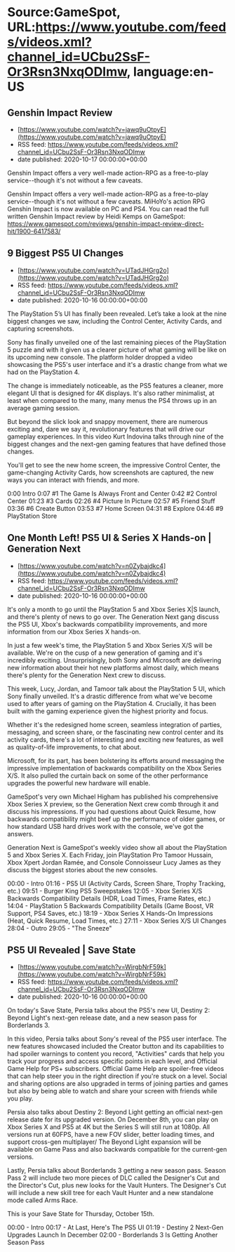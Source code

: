 # Source:GameSpot, URL:https://www.youtube.com/feeds/videos.xml?channel_id=UCbu2SsF-Or3Rsn3NxqODImw, language:en-US

## Genshin Impact Review
 - [https://www.youtube.com/watch?v=jawq9uOtpyE](https://www.youtube.com/watch?v=jawq9uOtpyE)
 - RSS feed: https://www.youtube.com/feeds/videos.xml?channel_id=UCbu2SsF-Or3Rsn3NxqODImw
 - date published: 2020-10-17 00:00:00+00:00

Genshin Impact offers a very well-made action-RPG as a free-to-play service--though it's not without a few caveats.

Genshin Impact offers a very well-made action-RPG as a free-to-play service--though it's not without a few caveats. MiHoYo's action RPG Genshin Impact is now available on PC and PS4. You can read the full written Genshin Impact review by Heidi Kemps on GameSpot: https://www.gamespot.com/reviews/genshin-impact-review-direct-hit/1900-6417583/

## 9 Biggest PS5 UI Changes
 - [https://www.youtube.com/watch?v=UTadJHGrg2o](https://www.youtube.com/watch?v=UTadJHGrg2o)
 - RSS feed: https://www.youtube.com/feeds/videos.xml?channel_id=UCbu2SsF-Or3Rsn3NxqODImw
 - date published: 2020-10-16 00:00:00+00:00

The PlayStation 5’s UI has finally been revealed. Let’s take a look at the nine biggest changes we saw, including the Control Center, Activity Cards, and capturing screenshots.

Sony has finally unveiled one of the last remaining pieces of the PlayStation 5 puzzle and with it given us a clearer picture of what gaming will be like on its upcoming new console. The platform holder dropped a video showcasing the PS5's user interface and it's a drastic change from what we had on the PlayStation 4.

The change is immediately noticeable, as the PS5 features a cleaner, more elegant UI that is designed for 4K displays. It's also rather minimalist, at least when compared to the many, many menus the PS4 throws up in an average gaming session. 

But beyond the slick look and snappy movement, there are numerous exciting and, dare we say it, revolutionary features that will drive our gameplay experiences. In this video Kurt Indovina talks through nine of the biggest changes and the next-gen gaming features that have defined those changes. 

You'll get to see the new home screen, the impressive Control Center, the game-changing Activity Cards, how screenshots are captured, the new ways you can interact with friends, and more.

0:00 Intro
0:07 #1 The Game Is Always Front and Center
0:42 #2 Control Center
01:23 #3 Cards
02:26 #4 Picture In Picture
02:57 #5 Friend Stuff
03:36 #6 Create Button
03:53 #7 Home Screen
04:31 #8 Explore
04:46 #9 PlayStation Store

## One Month Left! PS5 UI & Series X Hands-on | Generation Next
 - [https://www.youtube.com/watch?v=n0Zybajdkc4](https://www.youtube.com/watch?v=n0Zybajdkc4)
 - RSS feed: https://www.youtube.com/feeds/videos.xml?channel_id=UCbu2SsF-Or3Rsn3NxqODImw
 - date published: 2020-10-16 00:00:00+00:00

It's only a month to go until the PlayStation 5 and Xbox Series X|S launch, and there's plenty of news to go over. The Generation Next gang discuss the PS5 UI, Xbox's backwards compatibility improvements, and more information from our Xbox Series X hands-on. 

In just a few week's time, the PlayStation 5 and Xbox Series X/S will be available. We're on the cusp of a new generation of gaming and it's incredibly exciting. Unsurprisingly, both Sony and Microsoft are delivering new information about their hot new platforms almost daily, which means there's plenty for the Generation Next crew to discuss.

This week, Lucy, Jordan, and Tamoor talk about the PlayStation 5 UI, which Sony finally unveiled. It's a drastic difference from what we've become used to after years of gaming on the PlayStation 4. Crucially, it has been built with the gaming experience given the highest priority and focus. 

Whether it's the redesigned home screen, seamless integration of parties, messaging, and screen share, or the fascinating new control center and its activity cards, there's a lot of interesting and exciting new features, as well as quality-of-life improvements, to chat about. 

Microsoft, for its part, has been bolstering its efforts around messaging the impressive implementation of backwards compatibility on the Xbox Series X/S. It also pulled the curtain back on some of the other performance upgrades the powerful new hardware will enable. 

GameSpot's very own Michael Higham has published his comprehensive Xbox Series X preview, so the Generation Next crew comb through it and discuss his impressions. If you had questions about Quick Resume, how backwards compatibility might beef up the performance of older games, or how standard USB hard drives work with the console, we've got the answers.

Generation Next is GameSpot's weekly video show all about the PlayStation 5 and Xbox Series X. Each Friday, join PlayStation Pro Tamoor Hussain, Xbox Xpert Jordan Ramée, and Console Connoisseur Lucy James as they discuss the biggest stories about the new consoles.

00:00 - Intro
01:16 - PS5 UI (Activity Cards, Screen Share, Trophy Tracking, etc.)
09:51 - Burger King PS5 Sweepstakes
12:05 - Xbox Series X/S Backwards Compatibility Details (HDR, Load Times, Frame Rates, etc.)
14:04 - PlayStation 5 Backwards Compatibility Details (Game Boost, VR Support, PS4 Saves, etc.)
18:19 - Xbox Series X Hands-On Impressions (Heat, Quick Resume, Load Times, etc.)
27:11 - Xbox Series X/S UI Changes
28:04 - Outro
29:05 - "The Sneeze"

## PS5 UI Revealed | Save State
 - [https://www.youtube.com/watch?v=WirgbNrF59k](https://www.youtube.com/watch?v=WirgbNrF59k)
 - RSS feed: https://www.youtube.com/feeds/videos.xml?channel_id=UCbu2SsF-Or3Rsn3NxqODImw
 - date published: 2020-10-16 00:00:00+00:00

On today's Save State, Persia talks about the PS5's new UI, Destiny 2: Beyond Light's next-gen release date, and a new season pass for Borderlands 3.

In this video, Persia talks about Sony's reveal of the PS5 user interface. The new features showcased included the Creator button and its capabilities to had spoiler warnings to content you record, "Activities" cards that help you track your progress and access specific points in each level, and Official Game Help for PS+ subscribers. Official Game Help are spoiler-free videos that can help steer you in the right direction if you're stuck on a level. Social and sharing options are also upgraded in terms of joining parties and games but also by being able to watch and share your screen with friends while you play.

Persia also talks about Destiny 2: Beyond Light getting an official next-gen release date for its upgraded version. On December 8th, you can play on Xbox Series X and PS5 at 4K but the Series S will still run at 1080p. All versions run at 60FPS, have a new FOV slider, better loading times, and support cross-gen multiplayer/ The Beyond Light expansion will be available on Game Pass and also backwards compatible for the current-gen versions. 

Lastly, Persia talks about Borderlands 3 getting a new season pass. Season Pass 2 will include two more pieces of DLC called the Designer's Cut and the Director's Cut, plus new looks for the Vault Hunters. The Designer's Cut will include a new skill tree for each Vault Hunter and a new standalone mode called Arms Race. 

This is your Save State for Thursday, October 15th.

00:00 - Intro
00:17 - At Last, Here's The PS5 UI
01:19 - Destiny 2 Next-Gen Upgrades Launch In December
02:00 - Borderlands 3 Is Getting Another Season Pass

